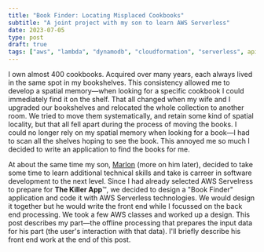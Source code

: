 ```yaml
---
title: "Book Finder: Locating Misplaced Cookbooks"
subtitle: "A joint project with my son to learn AWS Serverless"
date: 2023-07-05
type: post
draft: true
tags: ["aws", "lambda", "dynamodb", "cloudformation", "serverless", api gateway]
---
```


I own almost 400 cookbooks. Acquired over many years, each always lived in the same spot in my bookshelves. This consistency allowed me to develop a spatial memory&mdash;when looking for a specific cookbook I could immediately find it on the shelf. That all changed when my wife and I upgraded our bookshelves and relocated the whole collection to another room. We tried to move them systematically, and retain some kind of spatial locality, but that all fell apart during the process of moving the books. I could no longer rely on my spatial memory when looking for a book&mdash;I had to scan all the shelves hoping to see the book. This annoyed me so much I decided to write an application to find the books for me.

<!--more-->

At about the same time my son, [Marlon](https://mcpherson.dev) (more on him later), decided to take some time to learn additional technical skills and take is carreer in software development to the next level. Since I had already selected AWS Servelress to prepare for **The Killer App**&trade;, we decided to design a "Book Finder" application and code it with AWS Serverless technologies. We would design it together but he would write the front end while I focussed on the back end processing. We took a few AWS classes and worked up a design. This post describes my part&mdash;the offline processing that prepares the input data for his part (the user's interaction with that data). I'll briefly describe his front end work at the end of this post.